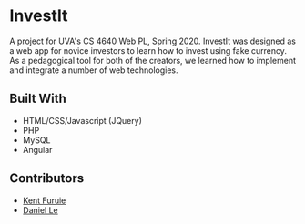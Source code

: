 # InvestIt

A project for UVA's CS 4640 Web PL, Spring 2020. InvestIt was designed as a web app for novice investors to learn how to invest using fake currency. As a pedagogical tool for both of the creators, we learned how to implement and integrate a number of web technologies.


## Built With
* HTML/CSS/Javascript (JQuery)
* PHP
* MySQL
* Angular


## Contributors
* [Kent Furuie](https://github.com/kfuruie)
* [Daniel Le](https://github.com/ledaniel1020)
